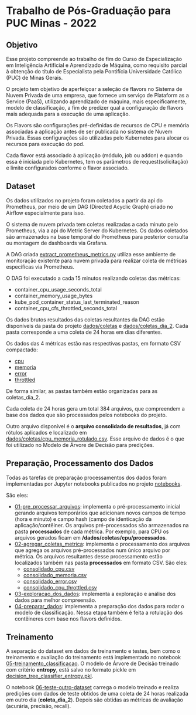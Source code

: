 # Trabalho de Pós-Graduação para PUC Minas - 2022

## Objetivo
Esse projeto compreende ao trabalho de fim do Curso de Especialização em Inteligência Artificial e Aprendizado de Máquina, como requisito parcial à obtenção do título de Especialista pela Pontifícia Universidade Católica (PUC) de Minas Gerais. 

O projeto tem objetivo de aperfeiçoar a seleção de flavors no Sistema de Nuvem Privada de uma empresa, que fornece um serviço de Plataform as a Service (PaaS), utilizando aprendizado de máquina, mais especificamente, modelo de classificação, a fim de predizer qual a configuração de flavors mais adequada para a execução de uma aplicação.

 Os Flavors são configurações pré-definidas de recursos de CPU e memória associadas a aplicação antes de ser publicada no sistema de Nuvem Privada. Essas configurações são utilizadas pelo Kubernetes para alocar os recursos para execução do pod.


Cada flavor está associado à aplicação (módulo, job ou addon) e quando essa é iniciada pelo Kubernetes, tem os parâmetros de request(solicitação) e limite configurados conforme o flavor associado.

## Dataset

Os dados utilizados no projeto foram coletados a partir da api do Prometheus, por meio de um DAG (Directed Acyclic Graph) criado no Airflow especialmente para isso. 

O sistema de nuvem privada tem coletas realizadas a cada minuto pelo Prometheus, via a api do Metric Server do Kubernetes. Os dados coletados são armazenados na base temporal do Prometheus para posterior consulta ou montagem de dashboards via Grafana.

A DAG criada [extract_prometheus_metrics.py](/script-extracao-airflow/extract_prometheus_metrics.py) utiliza esse ambiente de monitoração existente para nuvem privada para realizar coleta de métricas específicas via Prometheus.

O DAG foi executado a cada 15 minutos realizando coletas das métricas: 
- container_cpu_usage_seconds_total
- container_memory_usage_bytes
- kube_pod_container_status_last_terminated_reason
- container_cpu_cfs_throttled_seconds_total

Os dados brutos resultados das coletas resultantes da DAG estão disponíveis da pasta do projeto [dados/coletas](/dados/coletas) e [dados/coletas_dia_2](/dados/coletas_dia_2). Cada pasta corresponde a uma coleta de 24 horas em dias diferentes.

Os dados das 4 métricas estão nas respectivas pastas, em formato CSV compactado:
- [cpu](/dados/coletas/cpu)
- [memoria](/dados/coletas/memoria)
- [error](/dados/coletas/error)
- [throttled](/dados/coletas/throttled)

De forma similar, as pastas também estão organizadas para as coletas_dia_2.

Cada coleta de 24 horas gera um total 384 arquivos, que compreendem a base dos dados que são processados pelos notebooks do projeto.

Outro arquivo disponível é o **arquivo consolidado de resultados**, já com rótulos aplicados e localizado em [dados/coletas/cpu_memoria_rotulado.csv](/dados/coletas/cpu_memoria_rotulado.csv). Esse arquivo de dados é o que foi utilizado no Modelo de Árvore de Decisão para predições.

## Preparação, Processamento dos Dados

Todas as tarefas de preparação processamentos dos dados foram implementadas por Jupyter notebooks publicados no projeto [notebooks](/notebooks).

São eles:
- [01-pre_processar_arquivos](/notebooks/01-pre_processar_arquivos.ipynb): implementa o pré-processamento inicial gerando arquivos temporários que adicionam novos campos de tempo (hora e minuto) e campo hash (campo de identicação da aplicação/contêiner. Os arquivos pré-processados são armazenados na pasta **processados** de cada métrica. Por exemplo, para CPU os arquivos gerados ficam em **/dados/coletas/cpu/processados**.
- [02-agregar_coletas_metrica](/notebooks/02-agregar_coletas_metrica.ipynb): implementa o processamento dos arquivos que agrega os arquivos pré-processados num único arquivo por métrica. Os arquivos resultantes desse processamento estão localizados também nas pasta **processados** em formato CSV. São eles:
  - [consolidado_cpu.csv](/dados/coletas/cpu/processados/consolidado_cpu.csv)
  - [consolidado_memoria.csv](/dados/coletas/memoria/processados/consolidado_memoria.csv)
  - [consolidado_error.csv](/dados/coletas/error/processados/consolidado_error.csv)
  - [consolidado_cpu_throttled.csv](/dados/coletas/throttled/processados/consolidado_cpu_throttled.csv)
- [03-exploracao_dos_dados](/notebooks/03-exploracao_dos_dados.ipynb): implementa a exploração e análise dos dados para melhor compreensão.
- [04-preparar_dados](/notebooks/04-preparar_dados.ipynb): implementa a preparação dos dados para rodar o modelo de classificação. Nessa etapa também é feita a rotulação dos contêineres com base nos flavors definidos.

## Treinamento

A separação do dataset em dados de treinamento e testes, bem como o treinamento e avaliação do treinamento está implementado no notebook
[05-treinamento_classificacao](/notebooks/05-treinamento_classificacao.ipynb).
O modelo de Árvore de Decisão treinado com critério **entropy**, está salvo no formato pickle em [decision_tree_classifier_entropy.pkl](/notebooks/decision_tree_classifier_entropy.pkl).

O notebook [06-teste-outro-dataset](/notebooks/06-teste-outro-dataset.ipynb) carrega o modelo treinado e realiza predições com dados de teste obtidos de uma coleta de 24 horas realizada em outro dia (**coleta_dia_2**). Depois são obtidas as métricas de avaliação (acurária, precisão, recall).


